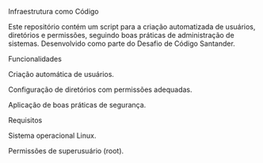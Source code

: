 Infraestrutura como Código

Este repositório contém um script para a criação automatizada de usuários, diretórios e permissões, seguindo boas práticas de administração de sistemas. Desenvolvido como parte do Desafio de Código Santander.

Funcionalidades

Criação automática de usuários.

Configuração de diretórios com permissões adequadas.

Aplicação de boas práticas de segurança.

Requisitos

Sistema operacional Linux.

Permissões de superusuário (root).
